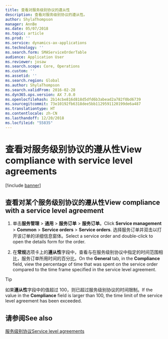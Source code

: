 ```yaml
---
title: 查看对服务级别协议的遵从性
description: 查看对服务级别协议的遵从性。
author: ShylaThompson
manager: AnnBe
ms.date: 05/07/2018
ms.topic: article
ms.prod: ''
ms.service: dynamics-ax-applications
ms.technology: ''
ms.search.form: SMAServiceOrderTable
audience: Application User
ms.reviewer: josaw
ms.search.scope: Core, Operations
ms.custom: ''
ms.assetid: ''
ms.search.region: Global
ms.author: ShylaThompson
ms.search.validFrom: 2016-02-28
ms.dyn365.ops.version: AX 7.0.0
ms.openlocfilehash: 2b14cbe816d818d5dfd6b3abead2a782f0bd6739
ms.sourcegitcommit: 73e10192fb6318dee5bb1129591120199de6a487
ms.translationtype: HT
ms.contentlocale: zh-CN
ms.lasthandoff: 12/20/2018
ms.locfileid: "55835"
---
```

# <a name="view-compliance-with-service-level-agreements"></a><span data-ttu-id="87d48-103">查看对服务级别协议的遵从性</span><span class="sxs-lookup"><span data-stu-id="87d48-103">View compliance with service level agreements</span></span>    

[!include [banner](../includes/banner.md)]


## <a name="view-compliance-with-a-service-level-agreement"></a><span data-ttu-id="87d48-104">查看对某个服务级别协议的遵从性</span><span class="sxs-lookup"><span data-stu-id="87d48-104">View compliance with a service level agreement</span></span>

1.  <span data-ttu-id="87d48-105">单击**服务管理** \> **通用** \> **服务订单** \> **服务订单**。</span><span class="sxs-lookup"><span data-stu-id="87d48-105">Click **Service management** \> **Common** \> **Service orders** \> **Service orders**.</span></span> <span data-ttu-id="87d48-106">选择服务订单并双击以打开该订单的详细信息窗体。</span><span class="sxs-lookup"><span data-stu-id="87d48-106">Select a service order and double-click to open the details form for the order.</span></span>

2.  <span data-ttu-id="87d48-107">在**常规**选项卡上的**遵从性**字段中，查看与在服务级别协议中指定的时间范围相比，服务订单所用时间的百分比。</span><span class="sxs-lookup"><span data-stu-id="87d48-107">On the **General** tab, in the **Compliance** field, view the percentage of time that was spent on the service order compared to the time frame specified in the service level agreement.</span></span>


> [!TIP]
> <P><span data-ttu-id="87d48-108">如果<STRONG>遵从性</STRONG>字段中的值超过 100，则已超过服务级别协议的时间限制。</span><span class="sxs-lookup"><span data-stu-id="87d48-108">If the value in the <STRONG>Compliance</STRONG> field is larger than 100, the time limit of the service level agreement has been exceeded.</span></span></P>



## <a name="see-also"></a><span data-ttu-id="87d48-109">请参阅</span><span class="sxs-lookup"><span data-stu-id="87d48-109">See also</span></span>

[<span data-ttu-id="87d48-110">服务级别协议</span><span class="sxs-lookup"><span data-stu-id="87d48-110">Service level agreements</span></span>](service-level-agreements.md)

  


